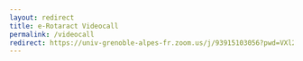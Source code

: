 ```yaml
---
layout: redirect
title: e-Rotaract Videocall
permalink: /videocall
redirect: https://univ-grenoble-alpes-fr.zoom.us/j/93915103056?pwd=VXl2dEVCd1dNUUhqNFd6Mk9nYmZTQT09
---
```

